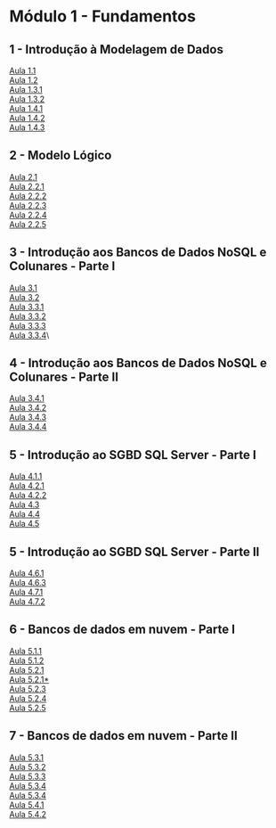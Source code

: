 # **Módulo 1** - Fundamentos


## **1 - Introdução à Modelagem de Dados**
[Aula 1.1](https://www.youtube.com/watch?v=IbHB6U22crw)\
[Aula 1.2](https://www.youtube.com/watch?v=HdyJyMHBDwM)\
[Aula 1.3.1](https://www.youtube.com/watch?v=27sNYgFRwn4)\
[Aula 1.3.2](https://www.youtube.com/watch?v=GICVEfEe1pk)\
[Aula 1.4.1](https://www.youtube.com/watch?v=iu_ThvyOBHM)\
[Aula 1.4.2](https://www.youtube.com/watch?v=XT22pfGa788)\
[Aula 1.4.3](https://www.youtube.com/watch?v=sgIWhNq2MN8)

## **2 - Modelo Lógico** 
[Aula 2.1](https://www.youtube.com/watch?v=Siaeicc-wpc)\
[Aula 2.2.1](https://www.youtube.com/watch?v=4uk5MVSV5lk)\
[Aula 2.2.2](https://www.youtube.com/watch?v=3796pwSAGiI)\
[Aula 2.2.3](https://www.youtube.com/watch?v=ZVU4wo5L2QQ)\
[Aula 2.2.4](https://www.youtube.com/watch?v=VOV5xnwX8zY)\
[Aula 2.2.5](https://www.youtube.com/watch?v=L-tQBDiDLp4)

## **3 - Introdução aos Bancos de Dados NoSQL e Colunares - Parte I**
[Aula 3.1](https://www.youtube.com/watch?v=BF_h2g6-fjI)\
[Aula 3.2](https://www.youtube.com/watch?v=OiCosrsPCS8)\
[Aula 3.3.1](https://www.youtube.com/watch?v=Qb5y2hpsCPg)\
[Aula 3.3.2](https://www.youtube.com/watch?v=HBUXtX1SgGU)\
[Aula 3.3.3](https://www.youtube.com/watch?v=P8umFrFtChY)\
[Aula 3.3.4](https://www.youtube.com/watch?v=XqzrNjFLzoY)\


## **4 - Introdução aos Bancos de Dados NoSQL e Colunares - Parte II**
[Aula 3.4.1](https://www.youtube.com/watch?v=mirL4lJmymY)\
[Aula 3.4.2](https://www.youtube.com/watch?v=KIW1Hr9W5Jg)\
[Aula 3.4.3](https://www.youtube.com/watch?v=ZZm8zo0XX3k)\
[Aula 3.4.4](https://www.youtube.com/watch?v=sZFPidFN0xw)

## **5 - Introdução ao SGBD SQL Server - Parte I**
[Aula 4.1.1](https://www.youtube.com/watch?v=UUnHsLE1aYI)\
[Aula 4.2.1](https://www.youtube.com/watch?v=mgDYa_Qz0q8)\
[Aula 4.2.2](https://www.youtube.com/watch?v=KWwa7b6C3DU)\
[Aula 4.3](https://www.youtube.com/watch?v=kTjJ9yW74qw)\
[Aula 4.4](https://www.youtube.com/watch?v=q_-qCufSC58)\
[Aula 4.5](https://www.youtube.com/watch?v=QZzpUtmzSgU)

## **5 - Introdução ao SGBD SQL Server - Parte II**
[Aula 4.6.1](https://www.youtube.com/watch?v=eUSkavlePH0)\
[Aula 4.6.3](https://www.youtube.com/watch?v=1TANAeKWyrs)\
[Aula 4.7.1](https://www.youtube.com/watch?v=4O7u9JTSgik)\
[Aula 4.7.2](https://www.youtube.com/watch?v=o0sy-3rsHDM)


## **6 - Bancos de dados em nuvem - Parte I**
[Aula 5.1.1](https://www.youtube.com/watch?v=Yxr8VKDS0OY)\
[Aula 5.1.2](https://www.youtube.com/watch?v=c5n0gHdCqyc)\
[Aula 5.2.1](https://www.youtube.com/watch?v=dyIr_ZmM0fY)\
[Aula 5.2.1*](https://www.youtube.com/watch?v=mJvnu2l49Uw)\
[Aula 5.2.3](https://www.youtube.com/watch?v=WrENlhDM8fA)\
[Aula 5.2.4](https://www.youtube.com/watch?v=aj-j1F8EBhU)\
[Aula 5.2.5](https://www.youtube.com/watch?v=SHE1womjuYg)

## **7 - Bancos de dados em nuvem - Parte II**
[Aula 5.3.1](https://www.youtube.com/watch?v=8dokN79f7AI)\
[Aula 5.3.2](https://www.youtube.com/watch?v=sb22il9fFRo)\
[Aula 5.3.3](https://www.youtube.com/watch?v=-3sNj2f-nx8)\
[Aula 5.3.4](https://www.youtube.com/watch?v=FeDZ_RujX8I&list=PLmJck_KnyNzZ0rXMV852rm77VAV1Y24SG)\
[Aula 5.3.4](https://www.youtube.com/watch?v=vNoad5ctJ5U)\
[Aula 5.4.1](https://www.youtube.com/watch?v=Wu7-rOl8iXU)\
[Aula 5.4.2](https://www.youtube.com/watch?v=Fjkd63a3F1g)

